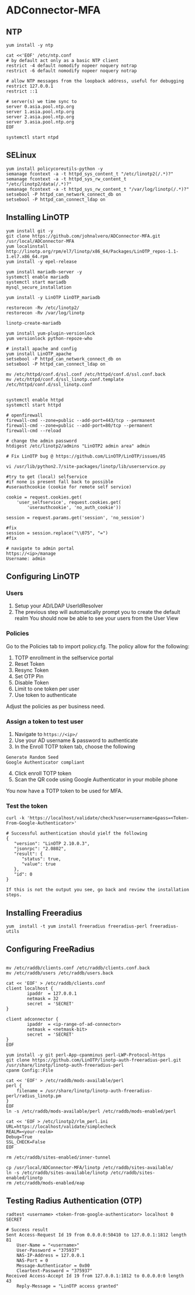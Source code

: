 # ADConnector-MFA

## NTP
```
yum install -y ntp

cat <<'EOF' /etc/ntp.conf
# by default act only as a basic NTP client
restrict -4 default nomodify nopeer noquery notrap
restrict -6 default nomodify nopeer noquery notrap
 
# allow NTP messages from the loopback address, useful for debugging
restrict 127.0.0.1
restrict ::1
 
# server(s) we time sync to
server 0.asia.pool.ntp.org
server 1.asia.pool.ntp.org
server 2.asia.pool.ntp.org
server 3.asia.pool.ntp.org
EOF

systemctl start ntpd
```

## SELinux
```
yum install policycoreutils-python -y
semanage fcontext -a -t httpd_sys_content_t "/etc/linotp2(/.*)?"
semanage fcontext -a -t httpd_sys_rw_content_t "/etc/linotp2/data(/.*)?"
semanage fcontext -a -t httpd_sys_rw_content_t "/var/log/linotp(/.*)?"
setsebool -P httpd_can_network_connect_db on
setsebool -P httpd_can_connect_ldap on
```


## Installing LinOTP
```
yum install git -y
git clone https://github.com/johnalvero/ADConnector-MFA.git /usr/local/ADConnector-MFA
yum localinstall http://linotp.org/rpm/el7/linotp/x86_64/Packages/LinOTP_repos-1.1-1.el7.x86_64.rpm
yum install -y epel-release

yum install mariadb-server -y
systemctl enable mariadb
systemctl start mariadb
mysql_secure_installation

yum install -y LinOTP LinOTP_mariadb 

restorecon -Rv /etc/linotp2/
restorecon -Rv /var/log/linotp

linotp-create-mariadb

yum install yum-plugin-versionlock
yum versionlock python-repoze-who

# install apache and config
yum install LinOTP_apache
setsebool -P httpd_can_network_connect_db on
setsebool -P httpd_can_connect_ldap on

mv /etc/httpd/conf.d/ssl.conf /etc/httpd/conf.d/ssl.conf.back
mv /etc/httpd/conf.d/ssl_linotp.conf.template /etc/httpd/conf.d/ssl_linotp.conf


systemctl enable httpd
systemctl start httpd

# openfirewall
firewall-cmd --zone=public --add-port=443/tcp --permanent
firewall-cmd --zone=public --add-port=80/tcp --permanent
firewall-cmd --reload

# change the admin password
htdigest /etc/linotp2/admins "LinOTP2 admin area" admin

# Fix LinOTP bug @ https://github.com/LinOTP/LinOTP/issues/85

vi /usr/lib/python2.7/site-packages/linotp/lib/userservice.py

#try to get (local) selfservice
#if none is present fall back to possible
#userauthcookie (cookie for remote self service)

cookie = request.cookies.get(
    'user_selfservice', request.cookies.get(
        'userauthcookie', 'no_auth_cookie'))

session = request.params.get('session', 'no_session')

#fix
session = session.replace("\\075", "=")
#fix

# navigate to admin portal
https://<ip>/manage
Username: admin
```

## Configuring LinOTP

### Users
1. Setup your AD/LDAP UserIdResolver
2. The previous step will automatically prompt you to create the default realm
You should now be able to see your users from the User View

### Policies
Go to the Policies tab to import policy.cfg. The policy allow for the following:
1. TOTP enrollment in the selfservice portal
2. Reset Token
3. Resync Token
4. Set OTP Pin
5. Disable Token
6. Limit to one token per user
7. Use token to authenticate

Adjust the policies as per business need.

### Assign a token to test user

 1. Navigate to `https://<ip>/`
 2. Use your AD username & password to authenticate
 3. In the Enroll TOTP token tab, choose the following
```
Generate Random Seed
Google Authenticator compliant
```
 4. Click enroll TOTP token
 5. Scan the QR code using Google Authenticator in your mobile phone

You now have a TOTP token to be used for MFA.

### Test the token
```
curl -k 'https://localhost/validate/check?user=<username>&pass=<Token-From-Google-Authenticator>'

# Successful authentication should yielf the following
{
   "version": "LinOTP 2.10.0.3", 
   "jsonrpc": "2.0802", 
   "result": {
      "status": true, 
      "value": true
   }, 
   "id": 0
}

If this is not the output you see, go back and review the installation steps.
```

## Installing Freeradius
```
yum  install -t yum install freeradius freeradius-perl freeradius-utils
```

## Configuring FreeRadius
```

mv /etc/raddb/clients.conf /etc/raddb/clients.conf.back
mv /etc/raddb/users /etc/raddb/users.back

cat << 'EOF' > /etc/raddb/clients.conf
client localhost {
        ipaddr  = 127.0.0.1
        netmask = 32            
        secret  = 'SECRET' 
}

client adconnector {
        ipaddr  = <ip-range-of-ad-connector>
        netmask = <netmask-bit>            
        secret  = 'SECRET' 
}
EOF

yum install -y git perl-App-cpanminus perl-LWP-Protocol-https
git clone https://github.com/LinOTP/linotp-auth-freeradius-perl.git /usr/share/linotp/linotp-auth-freeradius-perl
cpanm Config::File

cat << 'EOF' > /etc/raddb/mods-available/perl
perl {
	filename = /usr/share/linotp/linotp-auth-freeradius-perl/radius_linotp.pm
}
EOF
ln -s /etc/raddb/mods-available/perl /etc/raddb/mods-enabled/perl

cat << 'EOF > /etc/linotp2/rlm_perl.ini
URL=https://localhost/validate/simplecheck
REALM=<your-realm>
Debug=True
SSL_CHECK=False
EOF

rm /etc/raddb/sites-enabled/inner-tunnel 

cp /usr/local/ADConnector-MFA/linotp /etc/raddb/sites-available/
ln -s /etc/raddb/sites-available/linotp /etc/raddb/sites-enabled/linotp
rm /etc/raddb/mods-enabled/eap 
```
## Testing Radius Authentication (OTP)
```
radtest <username> <token-from-google-authenticator> localhost 0 SECRET

# Success result
Sent Access-Request Id 19 from 0.0.0.0:50410 to 127.0.0.1:1812 length 81
	User-Name = "<username>"
	User-Password = "375937"
	NAS-IP-Address = 127.0.0.1
	NAS-Port = 0
	Message-Authenticator = 0x00
	Cleartext-Password = "375937"
Received Access-Accept Id 19 from 127.0.0.1:1812 to 0.0.0.0:0 length 43
	Reply-Message = "LinOTP access granted"
```
